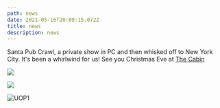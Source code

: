 ```yaml
---
path: news
date: 2021-05-16T20:09:15.072Z
title: news
description: news
---
```

Santa Pub Crawl, a private show in PC and then whisked off to New York City. It's been a whirlwind for us!  See you Christmas Eve at [The Cabin](https://www.thecabinparkcity.com/)

![](https://ucarecdn.com/62a5bf5f-c362-470b-af92-12358b9a5802/)

![](assets/uop1.jpeg)

![](assets/uop1.jpeg "UOP1")